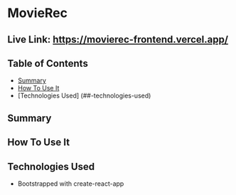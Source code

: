 # MovieRec

## Live Link: https://movierec-frontend.vercel.app/

## Table of Contents
- [Summary](##-summary)
- [How To Use It](##-how-to-use-it)
- [Technologies Used] (##-technologies-used)

## Summary

## How To Use It

## Technologies Used
- Bootstrapped with create-react-app

